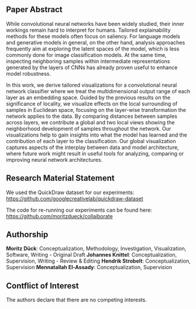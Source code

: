 ## Paper Abstract

While convolutional neural networks have been widely studied, their inner workings remain hard to interpret for humans. Tailored explainability methods for these models often focus on saliency. For language models and generative models in general, on the other hand, analysis approaches frequently aim at exploring the latent spaces of the model, which is less commonly done for image classification models. At the same time, inspecting neighboring samples within intermediate representations generated by the layers of CNNs has already proven useful to enhance model robustness.

In this work, we derive tailored visualizations for a convolutional neural network classifier where we treat the multidimensional output range of each layer as an embedding space. Guided by the previous results on the significance of locality, we visualize effects on the local surrounding of samples in Euclidean space, focusing on the layer-wise transformation the network applies to the data. By comparing distances between samples across layers, we contribute a global and two local views showing the neighborhood development of samples throughout the network. Our visualizations help to gain insights into what the model has learned and the contribution of each layer to the classification. Our global visualization captures aspects of the interplay between data and model architecture, where future work might result in useful tools for analyzing, comparing or improving neural network architectures.


## Research Material Statement

We used the QuickDraw dataset for our experiments: https://github.com/googlecreativelab/quickdraw-dataset

The code for re-running our experiments can be found here: https://github.com/moritzdueck/collaiborate

## Authorship

**Moritz Dück**: Conceptualization, Methodology, Investigation, Visualization, Software, Writing - Original Draft **Johannes Knittel**: Conceptualization, Supervision, Writing - Review & Editing **Hendrik Strobelt**: Conceptualization, Supervision **Mennatallah El-Assady**: Conceptualization, Supervision 

## Contflict of Interest

The authors declare that there are no competing interests.
